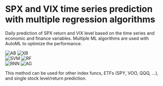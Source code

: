 # SPX and VIX time series prediction with multiple regression algorithms

Daily prediction of SPX return and VIX level based on the time series and economic and finance variables. Multiple ML algorithms are used with AutoML to optimize the performance.

![AB](https://github.com/xlgit2012/ML-fintech-repo/blob/main/VIX%20level%20time%20series%20prediction/results/VIX%20level%20prediction%20by%20AB%20(2018-2020).png)
![XB](https://github.com/xlgit2012/ML-fintech-repo/blob/main/VIX%20level%20time%20series%20prediction/results/VIX%20level%20prediction%20by%20XB%20(2018-2020).png)
<br>
![SVM](https://github.com/xlgit2012/ML-fintech-repo/blob/main/VIX%20level%20time%20series%20prediction/results/VIX%20level%20prediction%20by%20SVM%20(2018-2020).png)
![RF](https://github.com/xlgit2012/ML-fintech-repo/blob/main/VIX%20level%20time%20series%20prediction/results/VIX%20level%20prediction%20by%20RF%20(2018-2020).png)
<br>
![RNN](https://github.com/xlgit2012/ML-fintech-repo/blob/main/VIX%20level%20time%20series%20prediction/results/VIX%20level%20prediction%20by%20LSTM%20(2018-2020).png)
![AG](https://github.com/xlgit2012/ML-fintech-repo/blob/main/VIX%20level%20time%20series%20prediction/results/VIX%20level%20prediction%20by%20AG%20(2018-2020).png)

This method can be used for other index funcs, ETFs (SPY, VOO, QQQ, ...), and single stock level/return prediction.
